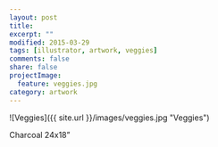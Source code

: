 ```yaml
---
layout: post
title: 
excerpt: ""
modified: 2015-03-29
tags: [illustrator, artwork, veggies]
comments: false
share: false
projectImage:
  feature: veggies.jpg
category: artwork
---
```


![Veggies]({{ site.url }}/images/veggies.jpg "Veggies")

Charcoal 24x18”
